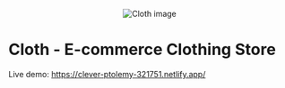 <p align="center"><img src="https://i.imgur.com/IpobtEP.png" alt="Cloth image"></p>

# Cloth - E-commerce Clothing Store

Live demo: https://clever-ptolemy-321751.netlify.app/
